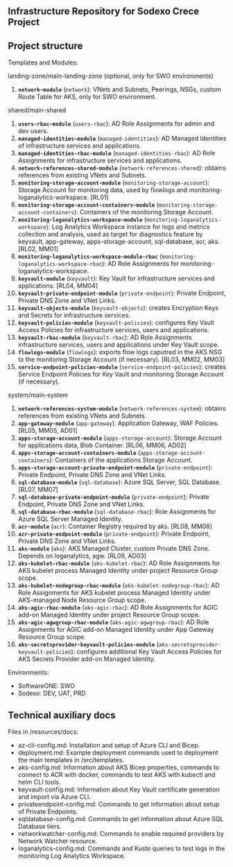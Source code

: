 Infrastructure Repository for Sodexo Crece Project
--------------------------------------------------

## Project structure

Templates and Modules:

landing-zone/main-landing-zone (optional, only for SWO environments)

1. **`network-module`** (`network`): VNets and Subnets, Peerings, NSGs, custom Route Table for AKS, only for SWO environment.

shared/main-shared

1. **`users-rbac-module`** (`users-rbac`): AD Role Assignments for admin and dev users.
2. **`managed-identities-module`** (`managed-identities`): AD Managed Identities of infrastructure services and applications.
3. **`managed-identities-rbac-module`** (`managed-identities-rbac`): AD Role Assignments for infrastructure services and applications.
4. **`network-references-shared-module`** (`network-references-shared`): obtains references from existing VNets and Subnets.
5. **`monitoring-storage-account-module`** (`monitoring-storage-account`): Storage Account for monitoring data, used by flowlogs and monitoring-loganalytics-workspace. \[RL01\]
6. **`monitoring-storage-account-containers-module`** (`monitoring-storage-account-containers`): Containers of the monitoring Storage Account.
7. **`monitoring-loganalytics-workspace-module`** (`monitoring-loganalytics-workspace`): Log Analytics Workspace instance for logs and metrics collection and analysis, used as target for diagnostics feature by keyvault, app-gateway, apps-storage-account, sql-database, acr, aks. \[RL02, MM01\]
8. **`monitoring-loganalytics-workspace-module-rbac`** (`monitoring-loganalytics-workspace-rbac`): AD Role Assignments for monitoring-loganalytics-workspace.
9. **`keyvault-module`** (`keyvault`): Key Vault for infrastructure services and applications. \[RL04, MM04\]
10. **`keyvault-private-endpoint-module`** (`private-endpoint`): Private Endpoint, Private DNS Zone and VNet Links.
11. **`keyvault-objects-module`** (`keyvault-objects`): creates Encryption Keys and Secrets for infrastructure services.
12. **`keyvault-policies-module`** (`keyvault-policies`): configures Key Vault Access Policies for infrastructure services, users and applications.
13. **`keyvault-rbac-module`** (`keyvault-rbac`): AD Role Assignments infrastructure services, users and applications under Key Vault scope.
14. **`flowlogs-module`** (`flowlogs`): exports flow logs caputred in the AKS NSG to the monitoring Storage Account (if necessary). \[RL03, MM02, MM03\]
15. **`service-endpoint-policies-module`** (`service-endpoint-policies`): creates Service Endpoint Policies for Key Vault and monitoring Storage Account (if necessary).

system/main-system

1. **`network-references-system-module`** (`network-references-system`): obtains references from existing VNets and Subnets.
2. **`app-gateway-module`** (`app-gateway`): Application Gateway, WAF Policies. \[RL05, MM05, AD01\]
3. **`apps-storage-account-module`** (`apps-storage-account`): Storage Account for applications data, Blob Container. [RL06, MM06, AD02\]
4. **`apps-storage-account-containers-module`** (`apps-storage-account-containers`): Containers of the applications Storage Account.
5. **`apps-storage-account-private-endpoint-module`** (`private-endpoint`): Private Endpoint, Private DNS Zone and VNet Links.
6. **`sql-database-module`** (`sql-database`): Azure SQL Server, SQL Database. \[RL07, MM07\]
7. **`sql-database-private-endpoint-module`** (`private-endpoint`): Private Endpoint, Private DNS Zone and VNet Links.
8. **`sql-database-rbac-module`** (`sql-database-rbac`): Role Assignments for Azure SQL Server Managed Identity.
9. **`acr-module`** (`acr`): Container Registry required by aks. \[RL08, MM08\]
10. **`acr-private-endpoint-module`** (`private-endpoint`): Private Endpoint, Private DNS Zone and VNet Links.
11. **`aks-module`** (`aks`): AKS Managed Cluster, custom Private DNS Zone. Depends on loganalytics, agw. \[RL09, AD03\]
12. **`aks-kubelet-rbac-module`** (`aks-kubelet-rbac`): AD Role Assignments for AKS kubelet process Managed Identity under project Resource Group scope.
13. **`aks-kubelet-nodegroup-rbac-module`** (`aks-kubelet-nodegroup-rbac`): AD Role Assignments for AKS kubelet process Managed Identity under AKS-managed Node Resource Group scope.
14. **`aks-agic-rbac-module`** (`aks-agic-rbac`): AD Role Assignments for AGIC add-on Managed Identity under project Resource Group scope.
15. **`aks-agic-agwgroup-rbac-module`** (`aks-agic-agwgroup-rbac`): AD Role Assignments for AGIC add-on Managed Identity under App Gateway Resource Group scope.
16. **`aks-secretsprovider-keyvault-policies-module`** (`aks-secretsprovider-keyvault-policies`): configures additional Key Vault Access Policies for AKS Secrets Provider add-on Managed Identity.

Environments:

* SoftwareONE: SWO
* Sodexo: DEV, UAT, PRD

## Technical auxiliary docs

Files in /resources/docs:

* az-cli-config.md: Installation and setup of Azure CLI and Bicep.
* deployment.md: Example deployment commands used to deployment the main templates in /src/templates.
* aks-config.md: Information about AKS Bicep properties, commands to connect to ACR with docker, commands to test AKS with kubectl and helm CLI tools.
* keyvault-config.md: Information about Key Vault certificate generation and import via Azure CLI.
* privateendpoint-config.md: Commands to get information about setup of Private Endpoints.
* sqldatabase-config.md: Commands to get information about Azure SQL Database tiers.
* networkwatcher-config.md: Commands to enable required providers by Network Watcher resource.
* loganalytics-config.md: Commands and Kusto queries to test logs in the monitoring Log Analytics Workspace.